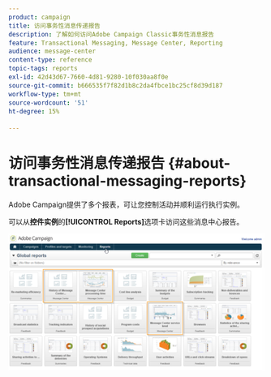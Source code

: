 ```yaml
---
product: campaign
title: 访问事务性消息传递报告
description: 了解如何访问Adobe Campaign Classic事务性消息报告
feature: Transactional Messaging, Message Center, Reporting
audience: message-center
content-type: reference
topic-tags: reports
exl-id: 42d43d67-7660-4d81-9280-10f030aa8f0e
source-git-commit: b666535f7f82d1b8c2da4fbce1bc25cf8d39d187
workflow-type: tm+mt
source-wordcount: '51'
ht-degree: 15%

---
```


# 访问事务性消息传递报告 {#about-transactional-messaging-reports}



Adobe Campaign提供了多个报表，可让您控制活动并顺利运行执行实例。

可以从&#x200B;**控件实例**&#x200B;的&#x200B;**[!UICONTROL Reports]**&#x200B;选项卡访问这些消息中心报告。

![](assets/messagecenter_reporting_002.png)
